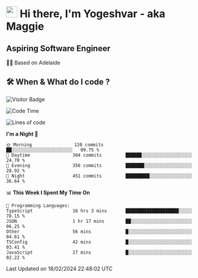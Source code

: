 <h1><img src="https://emojis.slackmojis.com/emojis/images/1531849430/4246/blob-sunglasses.gif?1531849430" width="30"/> Hi there, I'm Yogeshvar - aka Maggie</h1>

## Aspiring Software Engineer
🏂🏻  Based on Adelaide 

## 🛠 When & What do I code ?  

![Visitor Badge](https://visitor-badge.feriirawann.repl.co?username=yogeshvar&repo=yogeshvar&label=Visitors&style=plastic&color=%23457BFF&contentType=svg)

<!--START_SECTION:waka-->
![Code Time](http://img.shields.io/badge/Code%20Time-2%2C699%20hrs%2013%20mins-blue)

![Lines of code](https://img.shields.io/badge/From%20Hello%20World%20I%27ve%20Written-4.1%20million%20lines%20of%20code-blue)

**I'm a Night 🦉** 

```text
🌞 Morning                120 commits         ██░░░░░░░░░░░░░░░░░░░░░░░   09.75 % 
🌆 Daytime                304 commits         ██████░░░░░░░░░░░░░░░░░░░   24.70 % 
🌃 Evening                356 commits         ███████░░░░░░░░░░░░░░░░░░   28.92 % 
🌙 Night                  451 commits         █████████░░░░░░░░░░░░░░░░   36.64 % 
```


📊 **This Week I Spent My Time On** 

```text
💬 Programming Languages: 
TypeScript               16 hrs 3 mins       ████████████████████░░░░░   78.15 % 
JSON                     1 hr 17 mins        ██░░░░░░░░░░░░░░░░░░░░░░░   06.25 % 
Other                    56 mins             █░░░░░░░░░░░░░░░░░░░░░░░░   04.61 % 
TSConfig                 42 mins             █░░░░░░░░░░░░░░░░░░░░░░░░   03.41 % 
JavaScript               27 mins             █░░░░░░░░░░░░░░░░░░░░░░░░   02.22 % 
```


 Last Updated on 18/02/2024 22:48:02 UTC
<!--END_SECTION:waka-->
